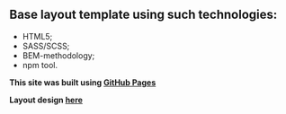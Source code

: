 ## Base layout template using such technologies:
- HTML5;
- SASS/SCSS;
- BEM-methodology;
- npm tool.

**This site was built using [GitHub Pages](https://iwanttosmile4u.github.io/mybike-landing/)**

**Layout design [here](https://www.figma.com/file/Ic3SlZjkATYaS7uTifZAIk/BIKE?node-id=0%3A1)**


